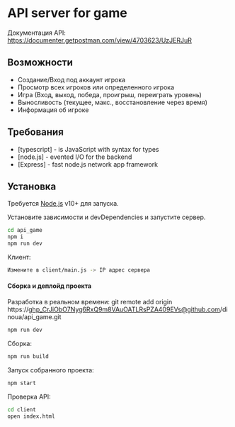 # API server for game

Документация API: https://documenter.getpostman.com/view/4703623/UzJERJuR

## Возможности

- Создание/Вход под аккаунт игрока
- Просмотр всех игроков или определенного игрока
- Игра (Вход, выход, победа, проигрыш, переиграть уровень)
- Выносливость (текущее, макс., восстановление через время)
- Информация об игроке

## Требования

- [typescript] - is JavaScript with syntax for types
- [node.js] - evented I/O for the backend
- [Express] - fast node.js network app framework

## Установка

Требуется [Node.js](https://nodejs.org/) v10+ для запуска.

Установите зависимости и devDependencies и запустите сервер.

```sh
cd api_game
npm i
npm run dev
```
Клиент:

```sh
Измените в client/main.js -> IP адрес сервера
```
#### Сборка и деплойд проекта
Разработка в реальном времени:
git remote add origin https://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@github.com/dinoua/api_game.git
```sh
npm run dev
```
Сборка:
```sh
npm run build
```
Запуск собранного проекта:

```sh
npm start
```

Проверка API:

```sh
cd client
open index.html
```

